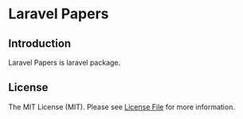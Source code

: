 # Laravel Papers

## Introduction

Laravel Papers is laravel package.

## License

The MIT License (MIT). Please see [License File](LICENSE.md) for more information.
